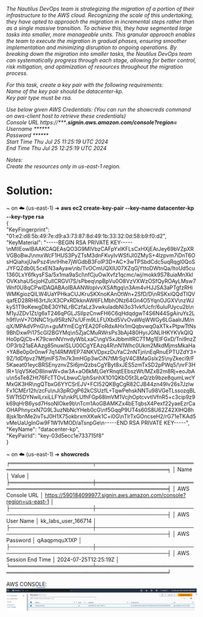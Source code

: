 _The Nautilus DevOps team is strategizing the migration of a portion of their infrastructure to the AWS cloud. Recognizing the scale of this undertaking, they have opted to approach the migration in incremental steps rather than as a single massive transition. To achieve this, they have segmented large tasks into smaller, more manageable units. This granular approach enables the team to execute the migration in gradual phases, ensuring smoother implementation and minimizing disruption to ongoing operations. By breaking down the migration into smaller tasks, the Nautilus DevOps team can systematically progress through each stage, allowing for better control, risk mitigation, and optimization of resources throughout the migration process._

_For this task, create a key pair with the following requirements:  
Name of the key pair should be datacenter-kp.  
Key pair type must be rsa._      


_Use below given AWS Credentials: (You can run the showcreds command on aws-client host to retrieve these credentials)  
Console URL	https://*********.signin.aws.amazon.com/console?region=******  
Username	******  
Password	******  
Start Time	Thu Jul 25 11:25:19 UTC 2024  
End Time	Thu Jul 25 12:25:19 UTC 2024_    

_Notes:  
Create the resources only in us-east-1 region._    



# Solution:  

~ on ☁️  (us-east-1) ➜  **aws ec2 create-key-pair --key-name datacenter-kp --key-type rsa**    
{  
    "KeyFingerprint": "01:e2:d8:5b:49:7e:d9:a3:73:87:8d:49:1b:33:32:0d:58:b9:f0:d2",  
    "KeyMaterial": "-----BEGIN RSA PRIVATE KEY----- 
 \nMIIEowIBAAKCAQEAsQO3G9MIVbzCAFpYxIKFLsCxHXjEArJey69bVZpXRVGBoBwJ\nmxWcF1HUS3PyZTsM3dnFKvyIvWSfiJl0ZMyS+4Izpvm7iDnT6OsHQiahxjUwPsz4\nrlHhe7jWGdbB3FolP3D+AC+3wTPSbdCdc5uqRqgl0QoSJYFQZdb0L5cxEN3aAyaw\nb/TvOCmUQXIU07XZqGjYttoDWtnQa/ItoUd5cu1360LxY6fkysFSa/5x1ma9aScl\nfCjuOwXvfz1qcmc/wj/mokk9S78uiaMnXklOVKshaU5cjoHZuIlCRGVl7S/sPbeq\npBpVu0O8VzVXWzOSfQyROAyLMsw7Wnf0U8qCPwIDAQABAoIBAANWoplvvXSAftgq\n3Am4vHJJSA3aPTgfzRHiWMKgiozQILW4UaYPHkaCUJKruSKXnoKAnOtWn+2SfD/D\nRSKxiQQdTIQVqafED28RH63rtJlcX3CPxRDkknAW6FLMbhONz64Gn4O5YqnOJGXV\nzWJkyS1T9oKewgDbE30YNLrBCzfaLz3vwkuladbNi3o31vkfUcfr/6uIuPJycu2b\nM1yJZDv1Zt/g6xT246qPGLJSIIpzCnwFH6C6qHdqdgwT4S6N44SgAiruYs2Lh9fl\nV+7ONNC1rju95RzN7s/UFm9LLFUXbd5VvOvaWqWWGy6LGaaIrJM/nqX/MPAdVPnG\n+guMYmECgYEA20FoRdxAHx1mQqbvwqOaXTk+PtpwTtNs9BhDxwPi175cGl2BGYMq\n5ZjaCMuRWrsPs3bAj480HyrJGNLIHKYKVkQlQHo0pQjCb+K79cwnNVnvdyWbLxaC\ngV5xJbbmltRC7TMg1ElFGxD/Tni9nzZOP3rb21aEAAzg85nuwlSLU00CgYEAzq4R\nN1Whc0Ukm2MkdMjmsMkaHa+YABe0p0r0nwF7q14RMWEP74NKVDpxzDuYaC2nNTjn\nEqRnuEPTUZdY3+9Z/1dDfpvz7MfjmlFS7m7k3mHGp3wCiN7tMrSgV4C8MaGslx25\nyZkeci9/F5Kaeat01eycBRSEnyznvZSi6jmQzbsCgYByt8xJES5zmTxSD2pPWq5/\nrF3HIR+1/qV5KeD8linwW+dw3A+aO6kMLGeYRnqtEEbszWt/MZxB2m8Rj+eoJbAu\n5sTe8ZHt76FcTTOvLbwuC/phSsnhX1O1QKbO5t3LeQ/zb9bze8qumLwcYMxGK3HR\ngQTbxG6YYCSrEJV+FCI52QKBgCgR82CJB44zn49Iv26s7JzlwFx1CMEr12h/zcFu\nJi3pROgP62kCSUzfL+TqwPehskNNTu98VGeTLssozqBL5WTt5DYNwlLrxiLLFYsI\nkPLUfhFGp68lmVM1VcjhOptcvvtlVfnR5+c3cip9z9k69qHrB6ysd7HsoNlOke9b\nTcm1AoGBAMKZx4bETqbsX4Pexf22yaeEzrCaOHAPhnycxN7G9L3uzNbNcYHeb0cG\nf5GqqP9UT4s60S8U62Z42XlHQ8h8jsk1bnMe2ivTsJ0H1X75okbrxmXKwk1C+i0G\nTlrTxGOncseH2/rG71eTKAd5vMeUaUgInGw9F1W1VMOD/aTsnpGe\n-----END RSA PRIVATE KEY-----",  
    "KeyName": "datacenter-kp",  
    "KeyPairId": "key-03d5ecc1e733715f8"  
}

~ on ☁️  (us-east-1) ➜  **showcreds**   
╒══════════════════════╤═════════════════════════════════════════════════════════════════════╕
│ Name                 │ Value                                                               │
╞══════════════════════╪═════════════════════════════════════════════════════════════════════╡
│ AWS Console URL      │ https://590184099977.signin.aws.amazon.com/console?region=us-east-1 │
├──────────────────────┼─────────────────────────────────────────────────────────────────────┤
│ AWS User Name        │ kk_labs_user_166714                                                 │
├──────────────────────┼─────────────────────────────────────────────────────────────────────┤
│ AWS Password         │ qAaqpmquX1XP                                                        │
├──────────────────────┼─────────────────────────────────────────────────────────────────────┤
│ AWS Session End Time │ 2024-07-25T12:25:19Z                                                │
╘══════════════════════╧═════════════════════════════════════════════════════════════════════╛

AWS CONSOLE:
![Alt text](image.png)
